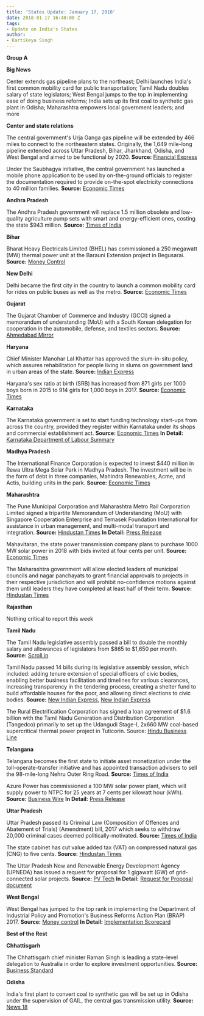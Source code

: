 ```yaml
---
title: 'States Update: January 17, 2018'
date: 2018-01-17 16:40:00 Z
tags:
- Update on India's States
author:
- Kartikeya Singh
---
```


**Group A**

**Big News**

Center extends gas pipeline plans to the northeast; Delhi launches India&#39;s first common mobility card for public transportation; Tamil Nadu doubles salary of state legislators; West Bengal jumps to the top in implementing ease of doing business reforms; India sets up its first coal to synthetic gas plant in Odisha; Maharashtra empowers local government leaders; and more

**Center and state relations**

The central government&#39;s Urja Ganga gas pipeline will be extended by 466 miles to connect to the northeastern states. Originally, the 1,649 mile-long pipeline extended across Uttar Pradesh, Bihar, Jharkhand, Odisha, and West Bengal and aimed to be functional by 2020. **Source:** [Financial Express](http://www.financialexpress.com/economy/gail-to-extend-urja-ganga-gas-pipeline-to-guwahati/1011600/)

Under the Saubhagya initiative, the central government has launched a mobile phone application to be used by on-the-ground officials to register the documentation required to provide on-the-spot electricity connections to 40 million families. **Source:**   [Economic Times](https://economictimes.indiatimes.com/news/politics-and-nation/government-to-use-mobile-app-for-on-the-spot-power-connections/articleshow/62473442.cms)

**Andhra Pradesh**

The Andhra Pradesh government will replace 1.5 million obsolete and low-quality agriculture pump sets with smart and energy-efficient ones, costing the state $943 million. **Source:** [Times of India](https://timesofindia.indiatimes.com/city/amaravati/states-festive-gift-to-farmers-15l-energy-efficient-pumpsets/articleshow/62499955.cms)

**Bihar**

Bharat Heavy Electricals Limited (BHEL) has commissioned a 250 megawatt (MW) thermal power unit at the Barauni Extension project in Begusarai. **Source:** [Money Control](http://www.moneycontrol.com/news/business/bhel-commissions-250-mw-thermal-power-unit-in-bihar-2482039.html)

**New Delhi**

Delhi became the first city in the country to launch a common mobility card for rides on public buses as well as the metro. **Source:** [Economic Times](https://economictimes.indiatimes.com/industry/transportation/roadways/delhi-government-launches-common-card-for-bus-metro-rides/articleshow/62414145.cms)

**Gujarat**

The Gujarat Chamber of Commerce and Industry (GCCI) signed a memorandum of understanding (MoU) with a South Korean delegation for cooperation in the automobile, defense, and textiles sectors. **Source:** [Ahmedabad Mirror](http://ahmedabadmirror.indiatimes.com/ahmedabad/others/gujarat-chamber-of-commerce-and-industry-south-korea-sign-mou-for-business-cooperation/articleshow/62431029.cms)

**Haryana**

Chief Minister Manohar Lal Khattar has approved the slum-in-situ policy, which assures rehabilitation for people living in slums on government land in urban areas of the state. **Source:** [Indian Express](http://indianexpress.com/article/india/haryana-frames-rehabilitation-policy-for-slum-dwellers-5015391/)

Haryana&#39;s sex ratio at birth (SRB) has increased from 871 girls per 1000 boys born in 2015 to 914 girls for 1,000 boys in 2017. **Source:** [Economic Times](https://economictimes.indiatimes.com/news/politics-and-nation/sex-ratio-at-birth-in-haryana-rises-to-914-girls-per-1000-boys/articleshow/62488714.cms)

**Karnataka**

The Karnataka government is set to start funding technology start-ups from across the country, provided they register within Karnataka under its shops and commercial establishment act. **Source:** [Economic Times](https://economictimes.indiatimes.com/small-biz/startups/newsbuzz/got-a-startup-idea-but-no-money-karnataka-is-ready-to-fund-your-dream/articleshow/62409141.cms) **In Detail:** [Karnataka Department of Labour Summary](http://labour.kar.nic.in/labour/karshopscommercial-1961.htm)

**Madhya Pradesh**

The International Finance Corporation is expected to invest $440 million in Rewa Ultra Mega Solar Park in Madhya Pradesh. The investment will be in the form of debt in three companies, Mahindra Renewables, Acme, and Actis, building units in the park. **Source:** [Economic Times](https://economictimes.indiatimes.com/industry/energy/power/ifc-set-to-invest-rs-2800-crore-in-mp-solar-park/articleshow/62453300.cms)

**Maharashtra**

The Pune Municipal Corporation and Maharashtra Metro Rail Corporation Limited signed a tripartite Memorandum of Understanding (MoU) with Singapore Cooperation Enterprise and Temasek Foundation International for assistance in urban management, and multi-modal transport and integration. **Source:** [Hindustan Times](http://www.hindustantimes.com/pune-news/pmc-maha-metro-sign-mou-with-singapore-based-company-for-multi-model-transport-integration/story-cIMS7rWeVMYo5UWF2wme9L.html) **In Detail:** [Press Release](http://www.punemetrorail.org/download/10Jan2018-PR.pdf)

Mahavitaran, the state power transmission company plans to purchase 1000 MW solar power in 2018 with bids invited at four cents per unit. **Source:** [Economic Times](https://energy.economictimes.indiatimes.com/news/renewable/maharashtra-transmission-company-to-purchase-1000-mw-solar-power-in-2018/62502928)

The Maharashtra government will allow elected leaders of municipal councils and nagar panchayats to grant financial approvals to projects in their respective jurisdiction and will prohibit no-confidence motions against them until leaders they have completed at least half of their term. **Source:** [Hindustan Times](http://www.hindustantimes.com/mumbai-news/maharashtra-govt-gives-more-powers-to-council-presidents-elected-by-voters/story-kPSryxIg40jy6WxmCqeqNP.html)

**Rajasthan**

Nothing critical to report this week

**Tamil Nadu**

The Tamil Nadu legislative assembly passed a bill to double the monthly salary and allowances of legislators from $865 to $1,650 per month. **Source:** [Scroll.in](https://scroll.in/latest/864812/tamil-nadu-assembly-passes-bill-to-raise-salary-of-mlas-by-nearly-100)

Tamil Nadu passed 14 bills during its legislative assembly session, which included: adding tenure extension of special officers of civic bodies, enabling better business facilitation and timelines for various clearances, increasing transparency in the tendering process, creating a shelter fund to build affordable houses for the poor, and allowing direct elections to civic bodies. **Source:** [New Indian Express](http://www.newindianexpress.com/states/tamil-nadu/2018/jan/12/tamil-nadu-assembly-adopts-bill-replacing-business-facilitation-ordinance-1752094.html), [New Indian Express](http://www.newindianexpress.com/states/tamil-nadu/2018/jan/13/tamil-nadu-assembly-14-bills-passed-on-last-day-of-session-1752421.html)

The Rural Electrification Corporation has signed a loan agreement of $1.6 billion with the Tamil Nadu Generation and Distribution Corporation (Tangedco) primarily to set up the Udangudi Stage-I, 2x660 MW coal-based supercritical thermal power project in Tuticorin. Source: [Hindu Business Line](http://www.thehindubusinessline.com/news/rec-to-lend-10453-crore-for-tn-power-project/article10030577.ece)

**Telangana**

Telangana becomes the first state to initiate asset monetization under the toll-operate-transfer initiative and has appointed transaction advisers to sell the 98-mile-long Nehru Outer Ring Road. **Source:** [Times of India](https://timesofindia.indiatimes.com/business/india-business/telangana-first-state-to-begin-tot-road-monetisation/articleshow/62431680.cms)

Azure Power has commissioned a 100 MW solar power plant, which will supply power to  NTPC for 25 years at 7 cents per kilowatt hour (kWh). **Source:** [Business Wire](https://www.businesswire.com/news/home/20180112005293/en/Azure-Power-Commissions-100-MW-NTPC-Solar) **In Detail:** [Press Release](https://www.azurepower.com/wp-content/uploads/2018/01/Azure-Power-Commissions-100-MW-NTPC-Solar-Project-in-Telangana.pdf)

**Uttar Pradesh**

Uttar Pradesh passed its Criminal Law (Composition of Offences and Abatement of Trials) (Amendment) bill, 2017 which seeks to withdraw 20,000 criminal cases deemed politically-motivated. **Source:** [Times of India](https://timesofindia.indiatimes.com/city/lucknow/governor-okays-bill-to-nix-cases-against-netas/articleshow/62424343.cms)

The state cabinet has cut value added tax (VAT) on compressed natural gas (CNG) to five cents. **Source:** [Hindustan Times](http://www.hindustantimes.com/lucknow/uttar-pradesh-reduces-vat-on-cng-from-10-to-5-pc/story-wI00wyEduADu4rjTbPAJBL.html)

The Uttar Pradesh New and Renewable Energy Development Agency (UPNEDA) has issued a request for proposal for 1 gigawatt (GW) of grid-connected solar projects. **Source:** [PV Tech](https://www.pv-tech.org/news/uttar-pradesh-tenders-for-1gw-of-solar-seci-postpones-2gw-pan-india-rfp) **In Detail:** [Request for Proposal document](http://upneda.org.in/sites/default/files/all/tenders/TDMW.pdf)

**West Bengal**

West Bengal has jumped to the top rank in implementing the Department of Industrial Policy and Promotion&#39;s Business Reforms Action Plan (BRAP) 2017. **Source:** [Money control](http://www.moneycontrol.com/news/business/economy/west-bengal-tops-dipps-business-reforms-action-plan-2017-2482703.html) **In Detail:** [Implementation Scorecard](http://eodb.dipp.gov.in/)

**Best of the Rest**

**Chhattisgarh**

The Chhattisgarh chief minister Raman Singh is leading a state-level delegation to Australia in order to explore investment opportunities. **Source:** [Business Standard](http://www.business-standard.com/article/economy-policy/chhattisgarh-to-explore-investment-opportunities-in-australia-118011400305_1.html)

**Odisha**

India&#39;s first plant to convert coal to synthetic gas will be set up in Odisha under the supervision of GAIL, the central gas transmission utility. **Source:** [News 18](http://www.news18.com/news/business/gail-to-set-up-indias-1st-coal-to-gas-conversion-plant-in-odisha-1629517.html)
